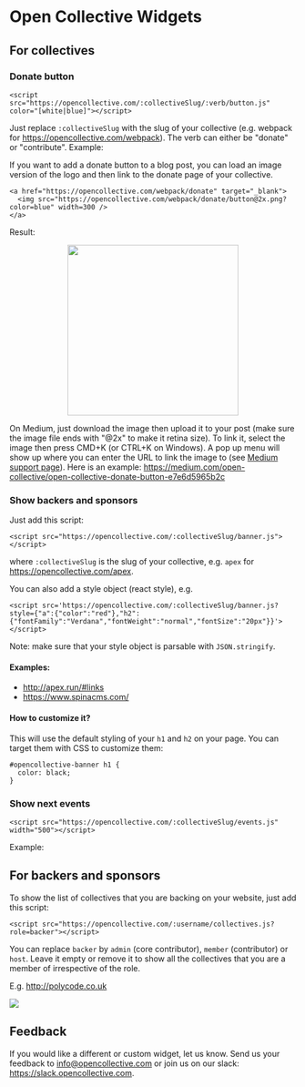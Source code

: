 # Open Collective Widgets

## For collectives

### Donate button

    <script src="https://opencollective.com/:collectiveSlug/:verb/button.js" color="[white|blue]"></script>

Just replace `:collectiveSlug` with the slug of your collective (e.g. webpack for https://opencollective.com/webpack).
The verb can either be "donate" or "contribute".
Example:

<center><script src="https://opencollective.com/webpack/donate/button.js"></script><script src="https://opencollective.com/webpack/donate/button.js" color="blue"></script><script src="https://opencollective.com/webpack/contribute/button.js" color="blue"></script></center>

If you want to add a donate button to a blog post, you can load an image version of the logo and then link to the donate page of your collective.

    <a href="https://opencollective.com/webpack/donate" target="_blank">
      <img src="https://opencollective.com/webpack/donate/button@2x.png?color=blue" width=300 />
    </a>

Result:

<center><a href="https://opencollective.com/webpack/donate" target="_blank"><img src="https://opencollective.com/webpack/donate/button@2x.png?color=blue" width=300 /></a></center>

On Medium, just download the image then upload it to your post (make sure the image file ends with "@2x" to make it retina size). To link it, select the image then press CMD+K (or CTRL+K on Windows). A pop up menu will show up where you can enter the URL to link the image to (see [Medium support page](https://help.medium.com/hc/en-us/articles/115004808847-Image-links)). Here is an example: https://medium.com/open-collective/open-collective-donate-button-e7e6d5965b2c

### Show backers and sponsors

Just add this script:

    <script src="https://opencollective.com/:collectiveSlug/banner.js"></script>

where `:collectiveSlug` is the slug of your collective, e.g. `apex` for https://opencollective.com/apex.

You can also add a style object (react style), e.g.

    <script src='https://opencollective.com/:collectiveSlug/banner.js?style={"a":{"color":"red"},"h2":{"fontFamily":"Verdana","fontWeight":"normal","fontSize":"20px"}}'></script>

Note: make sure that your style object is parsable with `JSON.stringify`.

#### Examples:

- http://apex.run/#links
- https://www.spinacms.com/

#### How to customize it?

This will use the default styling of your `h1` and `h2` on your page.
You can target them with CSS to customize them:

    #opencollective-banner h1 {
      color: black;
    }

### Show next events

    <script src="https://opencollective.com/:collectiveSlug/events.js" width="500"></script>

Example:

<script src="https://opencollective.com/brusselstogether/events.js" width="500"></script>

## For backers and sponsors

To show the list of collectives that you are backing on your website, just add this script:

    <script src="https://opencollective.com/:username/collectives.js?role=backer"></script>

You can replace `backer` by `admin` (core contributor), `member` (contributor) or `host`.
Leave it empty or remove it to show all the collectives that you are a member of irrespective of the role.

E.g. http://polycode.co.uk

![](https://cl.ly/01082x0W042G/Screen%20Shot%202017-02-27%20at%205.22.09%20PM.png)

## Feedback

If you would like a different or custom widget, let us know. Send us your feedback to info@opencollective.com or join us on our slack: https://slack.opencollective.com.
